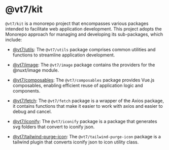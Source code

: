 # @vt7/kit

`@vt7/kit` is a monorepo project that encompasses various packages intended to facilitate web application development. This project adopts the Monorepo approach for managing and developing its sub-packages, which include:

- [@vt7/utils](packages/utils/): The `@vt7/utils` package comprises common utilities and functions to streamline application development.

- [@vt7/image](packages/image/): The `@vt7/image` package contains the providers for the @nuxt/image module.

- [@vt7/composables](packages/vue-composables/): The `@vt7/composables` package provides Vue.js composables, enabling efficient reuse of application logic and components.

- [@vt7/fetch](packages/axios-fetch/): The `@vt7/fetch` package is a wrapper of the Axios package, it contains functions that make it easier to work with axios and easier to debug and cancel.

- [@vt7/iconify](packages/iconify/): The `@vt7/iconify` package is a package that generates svg folders that convert to iconify json.

- [@vt7/tailwind-purge-icon](packages/tailwind-purge-icon/): The `@vt7/tailwind-purge-icon` package is a tailwind plugin that converts iconify json to icon utility class.
